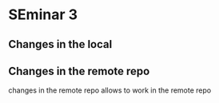# SEminar 3

## Changes in the local 

## Changes in the remote repo 
changes in the remote repo allows to work in the remote repo